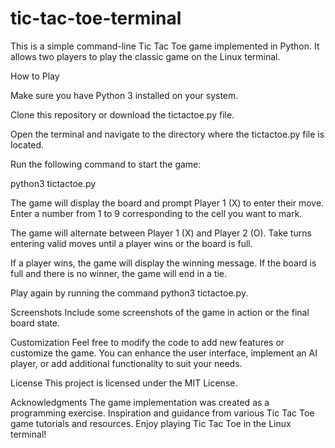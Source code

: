 # tic-tac-toe-terminal

This is a simple command-line Tic Tac Toe game implemented in Python. It allows two players to play the classic game on the Linux terminal.

How to Play

Make sure you have Python 3 installed on your system.

Clone this repository or download the tictactoe.py file.

Open the terminal and navigate to the directory where the tictactoe.py file is located.

Run the following command to start the game:

python3 tictactoe.py

The game will display the board and prompt Player 1 (X) to enter their move. Enter a number from 1 to 9 corresponding to the cell you want to mark.

The game will alternate between Player 1 (X) and Player 2 (O). Take turns entering valid moves until a player wins or the board is full.

If a player wins, the game will display the winning message. If the board is full and there is no winner, the game will end in a tie.

Play again by running the command python3 tictactoe.py.

Screenshots
Include some screenshots of the game in action or the final board state.

Customization
Feel free to modify the code to add new features or customize the game. You can enhance the user interface, implement an AI player, or add additional functionality to suit your needs.

License
This project is licensed under the MIT License.

Acknowledgments
The game implementation was created as a programming exercise.
Inspiration and guidance from various Tic Tac Toe game tutorials and resources.
Enjoy playing Tic Tac Toe in the Linux terminal!
